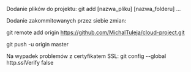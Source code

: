 Dodanie plików do projektu:
git add [nazwa_pliku] [nazwa_folderu] ...

Dodanie zakommitowanych przez siebie zmian:

git remote add origin https://github.com/MichalTuleja/cloud-project.git

git push -u origin master

Na wypadek problemów z certyfikatem SSL:
git config --global http.sslVerify false
